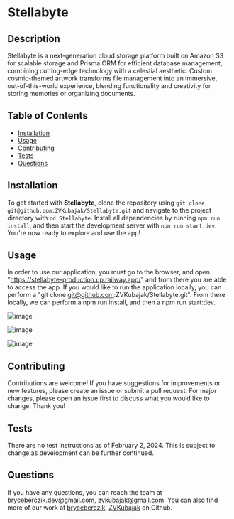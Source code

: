 
# Stellabyte

## Description
Stellabyte is a next-generation cloud storage platform built on Amazon S3 for scalable storage and Prisma ORM for efficient database management, combining cutting-edge technology with a celestial aesthetic. Custom cosmic-themed artwork transforms file management into an immersive, out-of-this-world experience, blending functionality and creativity for storing memories or organizing documents.

## Table of Contents
- [Installation](#installation)
- [Usage](#usage)
- [Contributing](#contributing)
- [Tests](#tests)
- [Questions](#questions)

## Installation
To get started with **Stellabyte**, clone the repository using `git clone git@github.com:ZVKubajak/Stellabyte.git` and navigate to the project directory with `cd Stellabyte`. Install all dependencies by running `npm run install`, and then start the development server with `npm run start:dev`. You're now ready to explore and use the app!

## Usage
In order to use our application, you must go to the browser, and open "https://stellabyte-production.up.railway.app/" and from there you are able to access the app. If you would like to run the application locally, you can perform a "git clone git@github.com:ZVKubajak/Stellabyte.git". From there locally, we can perform a npm run install, and then a npm run start:dev.

![image](https://github.com/user-attachments/assets/74cef2cd-4588-4f5d-a54d-ac608fe6d3cf)

![image](https://github.com/user-attachments/assets/d2987a13-e341-4dd5-b690-f4376c5fb1bd)

![image](https://github.com/user-attachments/assets/3030f490-fb26-4161-ac39-c01c8cd7bf33)

## Contributing
Contributions are welcome! If you have suggestions for improvements or new features, please create an issue or submit a pull request. For major changes, please open an issue first to discuss what you would like to change. Thank you!

## Tests
There are no test instructions as of February 2, 2024. This is subject to change as development can be further continued.

## Questions
If you have any questions, you can reach the team at [bryceberczik.dev@gmail.com](mailto:bryceberczik.dev@gmail.com), [zvkubajak@gmail.com](mailto:zvkubajak@gmail.com). You can also find more of our work at [bryceberczik](https://github.com/bryceberczik), [ZVKubajak](https://github.com/ZVKubajak) on Github.
